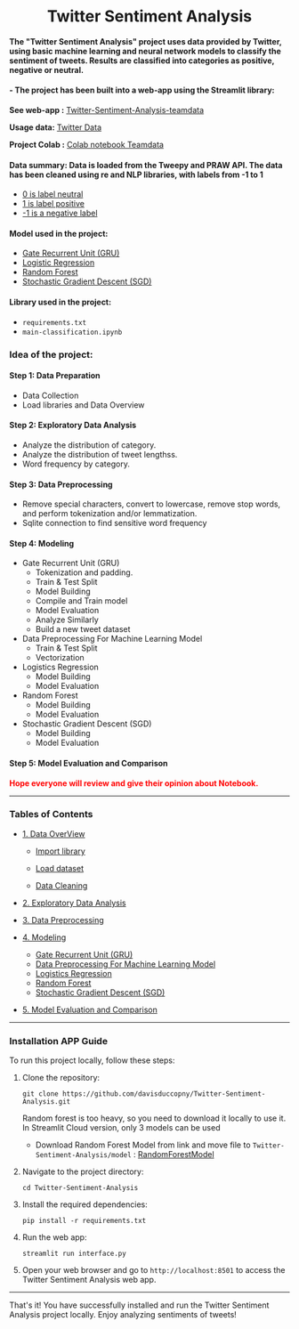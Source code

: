 <h1 align="center">Twitter Sentiment Analysis</h1>

#### The "Twitter Sentiment Analysis" project uses data provided by Twitter, using basic machine learning and neural network models to classify the sentiment of tweets. Results are classified into categories as positive, negative or neutral.
#### - The project has been built into a web-app using the Streamlit library:
**See web-app :** [Twitter-Sentiment-Analysis-teamdata](https://twitter-sentiment-analysis-teamdata.streamlit.app/)

**Usage data:** [Twitter Data](https://www.kaggle.com/datasets/cosmos98/twitter-and-reddit-sentimental-analysis-dataset?select=Twitter_Data.csv)

**Project Colab :** [Colab notebook Teamdata](https://drive.google.com/file/d/1D9dFuZekG6cmH-0J1e730DDUZ5qzl7zu/view?usp=sharing)

#### Data summary: Data is loaded from the Tweepy and PRAW API. The data has been cleaned using re and NLP libraries, with labels from -1 to 1
* [ 0 is label neutral ](#1)
* [ 1 is label positive](#2)
* [ -1 is a negative label](#3)


#### Model used in the project:
* [Gate Recurrent Unit (GRU) ](#1)
* [Logistic Regression](#2)
* [Random Forest](#3)
* [Stochastic Gradient Descent (SGD)](#3)

#### Library used in the project:
* ```requirements.txt```
* ```main-classification.ipynb```
### Idea of the project:
#### Step 1: Data Preparation
- Data Collection
- Load libraries and Data Overview
#### Step 2: Exploratory Data Analysis
- Analyze the distribution of category.
- Analyze the distribution of tweet lengthss.
- Word frequency by category.
#### Step 3: Data Preprocessing
- Remove special characters, convert to lowercase, remove stop words, and perform tokenization and/or lemmatization.
- Sqlite connection to find sensitive word frequency
#### Step 4: Modeling
- Gate Recurrent Unit (GRU)
    - Tokenization and padding.
    - Train & Test Split
    - Model Building
    - Compile and Train model
    - Model Evaluation
    - Analyze Similarly
    - Build a new tweet dataset
- Data Preprocessing For Machine Learning Model
    - Train & Test Split
    - Vectorization
- Logistics Regression
    - Model Building
    - Model Evaluation
- Random Forest
    - Model Building
    - Model Evaluation
- Stochastic Gradient Descent (SGD)
    - Model Building
    - Model Evaluation
#### Step 5: Model Evaluation and Comparison




   
 **<span style="color:red;"> Hope everyone will review and give their opinion about Notebook.</span>**


   <a id='top'></a>
______________________________________________________
### Tables of Contents


* [1. Data OverView](#1)
    
    - [Import library](#1.1)
    
    - [Load dataset](#1.2)
    
    - [Data Cleaning](#1.3)
        
* [2. Exploratory Data Analysis](#2)      

* [3. Data Preprocessing ](#3)

* [4. Modeling](#4)
    
    - [Gate Recurrent Unit (GRU)](#4.1)
    - [Data Preprocessing For Machine Learning Model](#4.2)
    - [Logistics Regression](#4.3)
    - [Random Forest](#4.4)
    - [Stochastic Gradient Descent (SGD)](#4.5)

* [5. Model Evaluation and Comparison](#5)
_____________________________________________________________
### Installation APP Guide <a id="6"></a>

To run this project locally, follow these steps:

1. Clone the repository:
    ```
    git clone https://github.com/davisduccopny/Twitter-Sentiment-Analysis.git
    ```
    Random forest is too heavy, so you need to download it locally to use it. In Streamlit Cloud version, only 3 models can be used
    - Download Random Forest Model from link and move file to ```Twitter-Sentiment-Analysis/model``` : [RandomForestModel](https://drive.google.com/file/d/1eu-PX2uWr5hLFXAQ2eJfaI4KHMmFhds1/view?usp=sharing)

2. Navigate to the project directory:
    ```
    cd Twitter-Sentiment-Analysis
    ```

3. Install the required dependencies:
    ```
    pip install -r requirements.txt
    ```
4. Run the web app:
    ```
    streamlit run interface.py
    ```

5. Open your web browser and go to `http://localhost:8501` to access the Twitter Sentiment Analysis web app.

---

That's it! You have successfully installed and run the Twitter Sentiment Analysis project locally. Enjoy analyzing sentiments of tweets!
